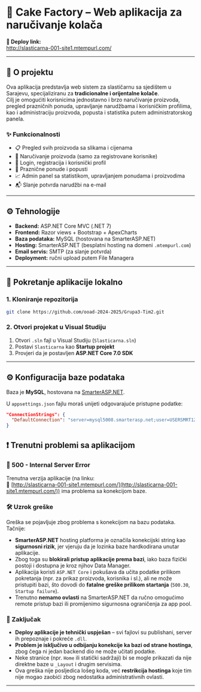# 🎂 Cake Factory – Web aplikacija za naručivanje kolača

**🔗 Deploy link:**  
http://slasticarna-001-site1.mtempurl.com/

---

## 📖 O projektu

Ova aplikacija predstavlja web sistem za slastičarnu sa sjedištem u Sarajevu, specijaliziranu za **tradicionalne i orijentalne kolače**.  
Cilj je omogućiti korisnicima jednostavno i brzo naručivanje proizvoda, pregled prazničnih ponuda, upravljanje narudžbama i korisničkim profilima, kao i administraciju proizvoda, popusta i statistika putem administratorskog panela.

### ✨ Funkcionalnosti

- 📋 Pregled svih proizvoda sa slikama i cijenama
- 🛒 Naručivanje proizvoda (samo za registrovane korisnike)
- 👤 Login, registracija i korisnički profil
- 🎁 Praznične ponude i popusti
- 📈 Admin panel sa statistikom, upravljanjem ponudama i proizvodima
- 📬 Slanje potvrda narudžbi na e-mail

---

## ⚙️ Tehnologije

- **Backend:** ASP.NET Core MVC (.NET 7)
- **Frontend:** Razor views + Bootstrap + ApexCharts
- **Baza podataka:** MySQL (hostovana na SmarterASP.NET)
- **Hosting:** SmarterASP.NET (besplatni hosting na domeni `.mtempurl.com`)
- **Email servis:** SMTP (za slanje potvrda)
- **Deployment:** ručni upload putem File Managera

---

## 🚀 Pokretanje aplikacije lokalno

### 1. Kloniranje repozitorija

```bash
git clone https://github.com/ooad-2024-2025/Grupa3-Tim2.git
```

### 2. Otvori projekat u Visual Studiju

1. Otvori `.sln` fajl u Visual Studiju (`Slasticarna.sln`)
2. Postavi `Slasticarna` kao **Startup projekt**
3. Provjeri da je postavljen **ASP.NET Core 7.0 SDK** 

---

## ⚙️ Konfiguracija baze podataka

Baza je **MySQL**, hostovana na [SmarterASP.NET](https://www.smarterasp.net/).

U `appsettings.json` fajlu moraš unijeti odgovarajuće pristupne podatke:

```json
"ConnectionStrings": {
  "DefaultConnection": "server=mysql5008.smarterasp.net;user=USERSMRT123;password=***;database=db_xyz;"
}
```

## ❗ Trenutni problemi sa aplikacijom

### 🚫 500 - Internal Server Error

Trenutna verzija aplikacije (na linku:  
🔗 [http://slasticarna-001-site1.mtempurl.com/](http://slasticarna-001-site1.mtempurl.com/)) ima problema sa konekcijom baze.

### 🛠️ Uzrok greške

Greška se pojavljuje zbog problema s konekcijom na bazu podataka. Tačnije:

- **SmarterASP.NET** hosting platforma je označila konekcijski string kao **sigurnosni rizik**, jer vjeruju da je lozinka baze hardkodirana unutar aplikacije.
- Zbog toga su **blokirali pristup aplikacije prema bazi**, iako baza fizički postoji i dostupna je kroz njihov Data Manager.
- Aplikacija koristi `ASP.NET Core` i pokušava da učita podatke prilikom pokretanja (npr. za prikaz proizvoda, korisnika i sl.), ali ne može pristupiti bazi, što dovodi do **fatalne greške prilikom startanja** (`500.30`, `Startup failure`).
- Trenutno **nemamo ovlasti** na SmarterASP.NET da ručno omogućimo remote pristup bazi ili promijenimo sigurnosna ograničenja za app pool.

### 📌 Zaključak

- **Deploy aplikacije je tehnički uspješan** – svi fajlovi su publishani, server ih prepoznaje i pokreće `.dll`.
- **Problem je isključivo u odbijanju konekcije ka bazi od strane hostinga**, zbog čega ni jedan backend dio ne može učitati podatke.
- Neke stranice (npr. `Home` ili statički sadržaji) bi se mogle prikazati da nije direktne baze u `_Layout` i drugim servisima.
- Ova greška nije posljedica lošeg koda, već **restrikcija hostinga** koje tim nije mogao zaobići zbog nedostatka administrativnih ovlasti.

---


